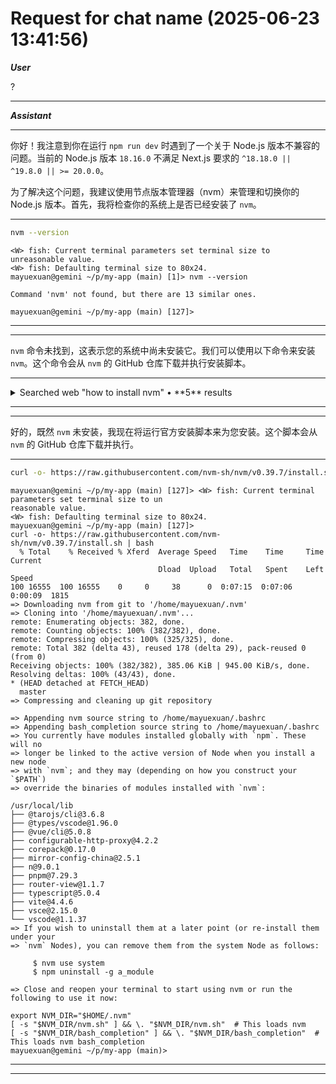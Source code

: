 <!-- Generated by SpecStory -->

# Request for chat name (2025-06-23 13:41:56)

_**User**_

?

---

_**Assistant**_



---

你好！我注意到你在运行 `npm run dev` 时遇到了一个关于 Node.js 版本不兼容的问题。当前的 Node.js 版本 `18.16.0` 不满足 Next.js 要求的 `^18.18.0 || ^19.8.0 || >= 20.0.0`。

为了解决这个问题，我建议使用节点版本管理器（nvm）来管理和切换你的 Node.js 版本。首先，我将检查你的系统上是否已经安装了 `nvm`。

---

```bash
nvm --version
```

```
<W> fish: Current terminal parameters set terminal size to unreasonable value.
<W> fish: Defaulting terminal size to 80x24.
mayuexuan@gemini ~/p/my-app (main) [1]> nvm --version

Command 'nvm' not found, but there are 13 similar ones.

mayuexuan@gemini ~/p/my-app (main) [127]>
```

---



---

`nvm` 命令未找到，这表示您的系统中尚未安装它。我们可以使用以下命令来安装 `nvm`。这个命令会从 `nvm` 的 GitHub 仓库下载并执行安装脚本。

---

<details>
            <summary>Searched web "how to install nvm" • **5** results</summary>
        
| Title | URL |
|-------|-----|
| Node Version Manager - POSIX-compliant bash script to ... | https://github.com/nvm-sh/nvm |
| How to install NVM – Node Version Manager | https://codedamn.com/news/nodejs/nvm-installation-setup-guide |
| nvm | https://nvm.io/ |
| GitHub - nvm-sh/nvm: Node Version Manager - POSIX-compliant bash script to manage multiple active node.js versions | https://github.com/nvm-sh/nvm |
| Node Version Manager [][3] [][4] | https://nschonni.github.io/nvm/ |

</details>

---



---

好的，既然 `nvm` 未安装，我现在将运行官方安装脚本来为您安装。这个脚本会从 `nvm` 的 GitHub 仓库下载并执行。

---

```bash
curl -o- https://raw.githubusercontent.com/nvm-sh/nvm/v0.39.7/install.sh | bash
```

```
mayuexuan@gemini ~/p/my-app (main) [127]> <W> fish: Current terminal parameters set terminal size to un
reasonable value.
<W> fish: Defaulting terminal size to 80x24.
mayuexuan@gemini ~/p/my-app (main) [127]> 
curl -o- https://raw.githubusercontent.com/nvm-sh/nvm/v0.39.7/install.sh | bash
  % Total    % Received % Xferd  Average Speed   Time    Time     Time  Current
                                 Dload  Upload   Total   Spent    Left  Speed
100 16555  100 16555    0     0     38      0  0:07:15  0:07:06  0:00:09  1815
=> Downloading nvm from git to '/home/mayuexuan/.nvm'
=> Cloning into '/home/mayuexuan/.nvm'...
remote: Enumerating objects: 382, done.
remote: Counting objects: 100% (382/382), done.
remote: Compressing objects: 100% (325/325), done.
remote: Total 382 (delta 43), reused 178 (delta 29), pack-reused 0 (from 0)
Receiving objects: 100% (382/382), 385.06 KiB | 945.00 KiB/s, done.
Resolving deltas: 100% (43/43), done.
* (HEAD detached at FETCH_HEAD)
  master
=> Compressing and cleaning up git repository

=> Appending nvm source string to /home/mayuexuan/.bashrc
=> Appending bash_completion source string to /home/mayuexuan/.bashrc
=> You currently have modules installed globally with `npm`. These will no
=> longer be linked to the active version of Node when you install a new node
=> with `nvm`; and they may (depending on how you construct your `$PATH`)
=> override the binaries of modules installed with `nvm`:

/usr/local/lib
├── @tarojs/cli@3.6.8
├── @types/vscode@1.96.0
├── @vue/cli@5.0.8
├── configurable-http-proxy@4.2.2
├── corepack@0.17.0
├── mirror-config-china@2.5.1
├── n@9.0.1
├── pnpm@7.29.3
├── router-view@1.1.7
├── typescript@5.0.4
├── vite@4.4.6
├── vsce@2.15.0
└── vscode@1.1.37
=> If you wish to uninstall them at a later point (or re-install them under your
=> `nvm` Nodes), you can remove them from the system Node as follows:

     $ nvm use system
     $ npm uninstall -g a_module

=> Close and reopen your terminal to start using nvm or run the following to use it now:

export NVM_DIR="$HOME/.nvm"
[ -s "$NVM_DIR/nvm.sh" ] && \. "$NVM_DIR/nvm.sh"  # This loads nvm
[ -s "$NVM_DIR/bash_completion" ] && \. "$NVM_DIR/bash_completion"  # This loads nvm bash_completion
mayuexuan@gemini ~/p/my-app (main)>
```

---



---

